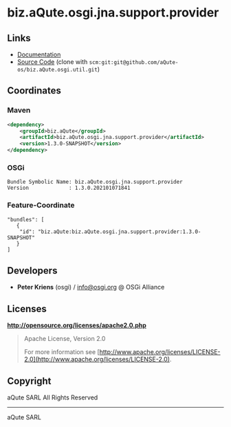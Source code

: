 # biz.aQute.osgi.jna.support.provider

## Links

* [Documentation](https://aQute.biz)
* [Source Code](https://github.com/aQute-os/biz.aQute.osgi.util) (clone with `scm:git:git@github.com/aQute-os/biz.aQute.osgi.util.git`)

## Coordinates

### Maven

```xml
<dependency>
    <groupId>biz.aQute</groupId>
    <artifactId>biz.aQute.osgi.jna.support.provider</artifactId>
    <version>1.3.0-SNAPSHOT</version>
</dependency>
```

### OSGi

```
Bundle Symbolic Name: biz.aQute.osgi.jna.support.provider
Version             : 1.3.0.202101071841
```

### Feature-Coordinate

```
"bundles": [
   {
    "id": "biz.aQute:biz.aQute.osgi.jna.support.provider:1.3.0-SNAPSHOT"
   }
]
```

## Developers

* **Peter Kriens** (osgi) / [info@osgi.org](mailto:info@osgi.org) @ OSGi Alliance

## Licenses

**http://opensource.org/licenses/apache2.0.php**
  > Apache License, Version 2.0
  >
  > For more information see [http://www.apache.org/licenses/LICENSE-2.0](http://www.apache.org/licenses/LICENSE-2.0).

## Copyright

aQute SARL All Rights Reserved

---
aQute SARL